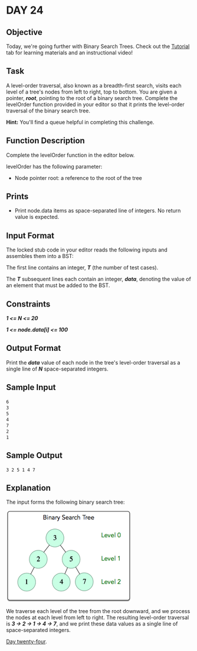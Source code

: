 # DAY 24
## Objective
Today, we're going further with Binary Search Trees. Check out the 
[Tutorial](https://www.hackerrank.com/challenges/30-binary-trees/tutorial) tab for learning materials and an 
instructional video!

## Task
A level-order traversal, also known as a breadth-first search, visits each level of a tree's nodes from left to right,
top to bottom. You are given a pointer, _**root**_, pointing to the root of a binary search tree. Complete the 
levelOrder function provided in your editor so that it prints the level-order traversal of the binary search tree.

**Hint:** You'll find a queue helpful in completing this challenge.

## Function Description

Complete the levelOrder function in the editor below.

levelOrder has the following parameter:
- Node pointer root: a reference to the root of the tree

## Prints
- Print node.data items as space-separated line of integers. No return value is expected.

## Input Format

The locked stub code in your editor reads the following inputs and assembles them into a BST:

The first line contains an integer, _**T**_ (the number of test cases).

The _**T**_ subsequent lines each contain an integer, _**data**_, denoting the value of an element that must be added to
the BST.

## Constraints
_**1 <= N <= 20**_

_**1 <= node.data[i] <= 100**_

## Output Format
Print the _**data**_ value of each node in the tree's level-order traversal as a single line of _**N**_ space-separated
integers.

## Sample Input
````
6
3
5
4
7
2
1
````

## Sample Output
````
3 2 5 1 4 7 
````

## Explanation
The input forms the following binary search tree:

![Binary Search Three](../imgs/test_day_24_b.PNG)

We traverse each level of the tree from the root downward, and we process the nodes at each level from left to right. 
The resulting level-order traversal is _**3 -> 2 -> 1 -> 4 -> 7**_, and we print these data values as a single line of 
space-separated integers.

[Day twenty-four](https://www.hackerrank.com/challenges/30-binary-trees/problem?isFullScreen=true).
